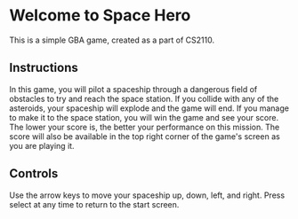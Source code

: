 # Welcome to Space Hero
This is a simple GBA game, created as a part of CS2110.
## Instructions
In this game, you will pilot a spaceship through a dangerous field of obstacles to try and reach the space station. If you collide with any of the asteroids, your spaceship will explode and the game will end. If you manage to make it to the space station, you will win the game and see your score. The lower your score is, the better your performance on this mission. The score will also be available in the top right corner of the game's screen as you are playing it.
## Controls
Use the arrow keys to move your spaceship up, down, left, and right. Press select at any time to return to the start screen.